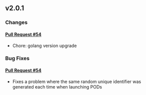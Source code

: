 ## v2.0.1

### Changes

#### [Pull Request #54](https://github.com/Maahsome/ktrouble/pull/54)

- Chore: golang version upgrade


### Bug Fixes

#### [Pull Request #54](https://github.com/Maahsome/ktrouble/pull/54)

- Fixes a problem where the same random unique identifier was generated each time when launching PODs

